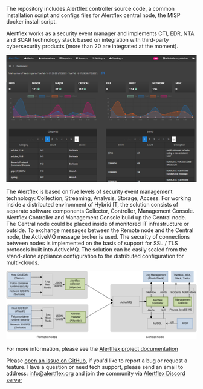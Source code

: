 The repository includes Alertflex controller source code, a common installation script and configs files for Alertflex central node, the MISP docker install script.

Alertflex works as a security event manager and implements CTI, EDR, NTA and SOAR technology stack based on integration with third-party cybersecurity products (more than 20 are integrated at the moment).

![](https://github.com/alertflex/cnode/blob/master/img/dashboard.png)

The Alertflex is based on five levels of security event management technology: Collection, Streaming, Analysis, Storage, Access. 
For working inside a distributed environment of Hybrid IT, the solution consists of separate software components Collector, Controller, Management Console. 
Alertflex Controller and Management Console build up the Central node. The Central node could be placed inside of monitored IT infrastructure or outside. 
To exchange messages between the Remote node and the Central node, the ActiveMQ message broker is used. 
The security of connections between nodes is implemented on the basis of support for SSL / TLS protocols built into ActiveMQ. 
The solution can be easily scaled from the stand-alone appliance configuration to the distributed configuration for multi-clouds.

![](https://github.com/alertflex/cnode/blob/master/img/lld-arch.png)

For more information, please see the [Alertflex project documentation](https://alertflex.org/doc/index.html)
	
Please [open an issue on GitHub](https://github.com/alertflex/altprobe/issues), if you'd like to report a bug or request a feature. 
Have a question or need tech support, please send an email to address: info@alertflex.org
and join the community via [Alertflex Discord server](https://discord.gg/wDSz7rDMWv)

